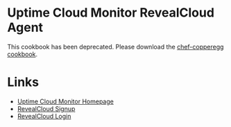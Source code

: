 Uptime Cloud Monitor RevealCloud Agent
===========

This cookbook has been deprecated.  Please download the [chef-copperegg cookbook](https://github.com/CopperEgg/chef-copperegg).



Links
=====
* [Uptime Cloud Monitor Homepage](https://www.idera.com/infrastructure-monitoring-as-a-service/)
* [RevealCloud Signup](https://www.idera.com/infrastructure-monitoring-as-a-service/freetrialsubscriptionform)
* [RevealCloud Login](https://app.copperegg.com/login)


